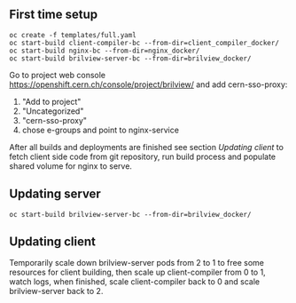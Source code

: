 ## First time setup
```
oc create -f templates/full.yaml
oc start-build client-compiler-bc --from-dir=client_compiler_docker/
oc start-build nginx-bc --from-dir=nginx_docker/
oc start-build brilview-server-bc --from-dir=brilview_docker/
```

Go to project web console https://openshift.cern.ch/console/project/brilview/ and add cern-sso-proxy:

1. "Add to project"
2. "Uncategorized"
3. "cern-sso-proxy"
4. chose e-groups and point to nginx-service

After all builds and deployments are finished see section _Updating client_ to fetch client side code from git repository, run build process and populate shared volume for nginx to serve.

## Updating server

```
oc start-build brilview-server-bc --from-dir=brilview_docker/
```

## Updating client

Temporarily scale down brilview-server pods from 2 to 1 to free some resources for client building, then scale up client-compiler from 0 to 1, watch logs, when finished, scale client-compiler back to 0 and scale brilview-server back to 2.
